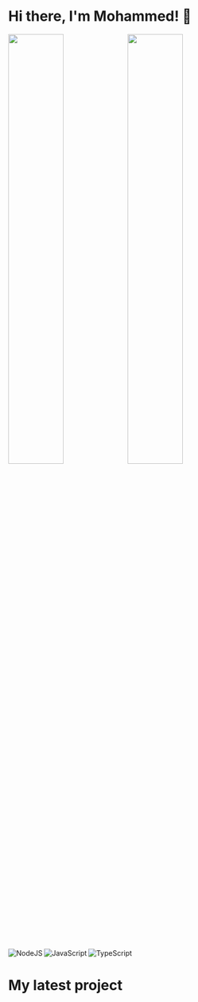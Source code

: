 # Hi there, I'm Mohammed! 👋


<img align="left" width="47%" src="https://github-readme-stats.vercel.app/api?username=MohammedAbi&theme=vue-dark&show_icons=true&hide_border=true&count_private=true" />
<img align="left" width="47%"  src="https://github-readme-stats.vercel.app/api/top-langs/?username=MohammedAbi&layout=compact" />
<img align="left" alt="NodeJS" src="https://img.shields.io/badge/node.js-%2343853D.svg?style=for-the-badge&logo=node-dot-js&logoColor=white"/>
<img align="left" alt="JavaScript" src="https://img.shields.io/badge/javascript-%23323330.svg?style=for-the-badge&logo=javascript&logoColor=%23F7DF1E"/>
<img alt="TypeScript" src="https://img.shields.io/badge/typescript-%23007ACC.svg?style=for-the-badge&logo=typescript&logoColor=white"/>


# My latest project 
<!-- BLOG-POST-LIST:START -->
<!-- BLOG-POST-LIST:END -->